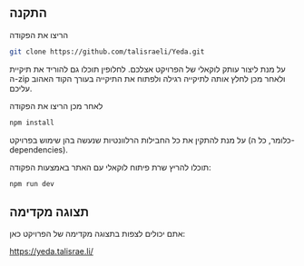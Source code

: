 ## התקנה

הריצו את הפקודה 

```bash
git clone https://github.com/talisraeli/Yeda.git
```
על מנת ליצור עותק לוקאלי של הפרויקט אצלכם.
לחלופין תוכלו גם להוריד את תיקיית ה-zip ולאחר מכן לחלץ אותה לתיקייה רגילה ולפתוח את התיקייה בעורך הקוד האהוב עליכם. 

לאחר מכן הריצו את הפקודה 
```bash
npm install
```
על מנת להתקין את כל החבילות הרלוונטיות שנעשה בהן שימוש בפרויקט (כלומר, כל ה-dependencies).

תוכלו להריץ שרת פיתוח לוקאלי עם האתר באמצעות הפקודה:

```bash
npm run dev
```

## תצוגה מקדימה 
אתם יכולים לצפות בתצוגה מקדימה של הפרויקט כאן:

https://yeda.talisrae.li/
